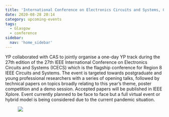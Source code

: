 ```yaml
---
title: 'International Conference on Electronics Circuits and Systems, Glasgow, 2020'
date: 2020-08-28 20:14
category: upcoming-events
tags:
  - Glasgow
  - conference
sidebar:
  nav: 'home_sidebar'
---
```


YP collaborated with CAS to jointly organise a one-day YP track during the 27th edition of the 27th IEEE International Conference on Electronics Circuits and Systems (ICECS) which is the flagship conference for Region 8 IEEE Circuits and Systems. The event is targeted towards postgraduate and young professional researchers with a series of opening talks, followed by technical papers on topics broadly relating to this year’s theme, poster competition and a demo session. Accepted papers will be published in IEEE Xplore. Event currently planned to be face to face but a full virtual event or hybrid model is being considered due to the current pandemic situation.

<figure>
	<img src="/assets/images/2020_icecs/image1.jpg">
</figure>
